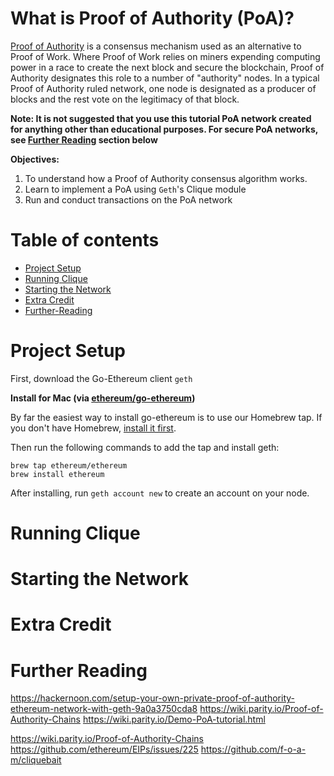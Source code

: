 # What is Proof of Authority (PoA)? 


[Proof of Authority](https://wiki.parity.io/Proof-of-Authority-Chains) is a consensus mechanism used as an alternative to Proof of Work. Where Proof of Work relies on miners expending computing power in a race to create the next block and secure the blockchain, Proof of Authority designates this role to a number of "authority" nodes. In a typical Proof of Authority ruled network, one node is designated as a producer of blocks and the rest vote on the legitimacy of that block.


**Note: It is not suggested that you use this tutorial PoA network created for anything other than educational purposes. For secure PoA networks, see [Further Reading](#further-reading) section below**


**Objectives:**
1. To understand how a Proof of Authority consensus algorithm works.
2. Learn to implement a PoA using `Geth`'s Clique module
3. Run and conduct transactions on the PoA network

Table of contents
=================
<!--ts-->
   * [Project Setup](#project-setup)
   * [Running Clique](#implementing-the-contract)
   * [Starting the Network](#starting-the-network)
   * [Extra Credit](#extra-credit)
   * [Further-Reading](#further-reading)
<!--te-->

Project Setup
============

First, download the Go-Ethereum client `geth`

**Install for Mac (via [ethereum/go-ethereum](https://github.com/ethereum/go-ethereum/wiki/Installation-Instructions-for-Mac))**

By far the easiest way to install go-ethereum is to use our Homebrew tap. If you don't have Homebrew, [install it first](http://brew.sh/).

Then run the following commands to add the tap and install geth:

```
brew tap ethereum/ethereum
brew install ethereum
```

After installing, run `geth account new` to create an account on your node.


Running Clique
============

Starting the Network
============

Extra Credit
============

Further Reading
============
https://hackernoon.com/setup-your-own-private-proof-of-authority-ethereum-network-with-geth-9a0a3750cda8
https://wiki.parity.io/Proof-of-Authority-Chains
https://wiki.parity.io/Demo-PoA-tutorial.html

https://wiki.parity.io/Proof-of-Authority-Chains
https://github.com/ethereum/EIPs/issues/225
https://github.com/f-o-a-m/cliquebait
